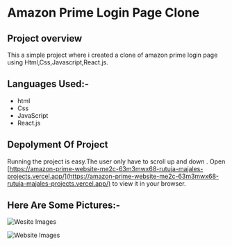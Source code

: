 # Amazon Prime Login Page Clone

## Project overview

This a simple project where i created a clone of amazon prime login page using Html,Css,Javascript,React.js.

## Languages Used:-

* html
* Css
* JavaScript
* React.js

## Depolyment Of Project
Running the project is easy.The user only have to scroll up and down .
Open [https://amazon-prime-website-me2c-63m3mwx68-rutuja-majales-projects.vercel.app/](https://amazon-prime-website-me2c-63m3mwx68-rutuja-majales-projects.vercel.app/) to view it in your browser.

## Here Are Some Pictures:-
![Wesite Images](https://user-images.githubusercontent.com/82977727/127748504-cdea94ce-52dc-40e1-abd2-d8f7200cb8cc.png)

![Website Images](https://user-images.githubusercontent.com/82977727/127748581-d6b6a860-7252-48dc-82ae-a2da2e1297f4.png)

